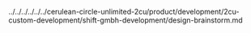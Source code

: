 ../../../../../../cerulean-circle-unlimited-2cu/product/development/2cu-custom-development/shift-gmbh-development/design-brainstorm.md